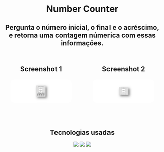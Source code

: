 <h1 align="center">Number Counter</h1>
<h2 align="center">Pergunta o número inicial, o final e o acréscimo, e retorna uma contagem númerica com essas informações.<h2/>

<div class="screenshots" style="display: flex; gap: 20px">
  <h4 align="center"> Screenshot 1
    <p align="center">
      <img src="./design/count1.png" width="80%" style="border-radius:10px"/>
    </p>
  </h4>
  <h4 align="center"> Screenshot 2
    <p align="center">
      <img src="./design/count2.png" width="80%" style="border-radius:10px"/>
    </p>
  </h4>
</div>

<h2 align="center">Tecnologias usadas</h2>
<div align="center" >
  <img height="50" src="https://img.shields.io/badge/HTML5-E34F26?style=for-the-badge&logo=html5&logoColor=white">
  <img height="50" src="https://img.shields.io/badge/CSS3-1572B6?style=for-the-badge&logo=css3&logoColor=white">
  <img height="50" src="https://img.shields.io/badge/JavaScript-323330?style=for-the-badge&logo=javascript&logoColor=F7DF1E">
</div>
